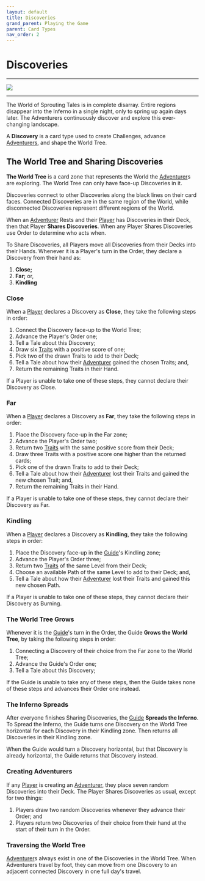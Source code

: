 ```yaml
---
layout: default
title: Discoveries
grand_parent: Playing the Game
parent: Card Types
nav_order: 2
---
```


# Discoveries

---

<img src="https://plerpsandplerps.github.io/Sprouting-Tales/artwork/Art_Inferno.png" >

---

The World of Sprouting Tales is in complete disarray. Entire regions disappear into the Inferno in a single night, only to spring up again days later. The Adventurers continuously discover and explore this ever-changing landscape. 

A **Discovery** is a card type used to create Challenges, advance [Adventurers](https://plerpsandplerps.github.io/Sprouting-Tales/docs/Introduction/Basics.html#player-and-adventurer), and shape the World Tree.

## The World Tree and Sharing Discoveries

**The World Tree** is a card zone that represents the World the [Adventurer](https://plerpsandplerps.github.io/Sprouting-Tales/docs/Introduction/Basics.html#player-and-adventurer)s are exploring. The World Tree can only have face-up Discoveries in it. 

Discoveries connect to other Discoveries along the black lines on their card faces. Connected Discoveries are in the same region of the World, while disconnected Discoveries represent different regions of the World.

When an [Adventurer](https://plerpsandplerps.github.io/Sprouting-Tales/docs/Introduction/Basics.html#player-and-adventurer) Rests and their [Player](https://plerpsandplerps.github.io/Sprouting-Tales/docs/Introduction/Basics.html#player-and-adventurer) has Discoveries in their Deck, then that Player **Shares Discoveries**. When any Player Shares Discoveries use Order to determine who acts when.

To Share Discoveries, all Players move all Discoveries from their Decks into their Hands. Whenever it is a Player's turn in the Order, they declare a Discovery from their hand as:

1. **Close;**
2. **Far;** or,
3. **Kindling**

### Close

When a [Player](https://plerpsandplerps.github.io/Sprouting-Tales/docs/Introduction/Basics.html#player-and-adventurer) declares a Discovery as **Close**, they take the following steps in order: 

1. Connect the Discovery face-up to the World Tree;
2. Advance the Player's Order one;
3. Tell a Tale about this Discovery;
4. Draw six [Traits](https://plerpsandplerps.github.io/Sprouting-Tales/docs/Playing%20the%20Game/Card%20Types/Traits.html) with a positive score of one;
5. Pick two of the drawn Traits to add to their Deck; 
6. Tell a Tale about how their [Adventurer](https://plerpsandplerps.github.io/Sprouting-Tales/docs/Introduction/Basics.html#player-and-adventurer) gained the chosen Traits; and, 
7. Return the remaining Traits in their Hand. 

If a Player is unable to take one of these steps, they cannot declare their Discovery as Close. 

### Far

When a [Player](https://plerpsandplerps.github.io/Sprouting-Tales/docs/Introduction/Basics.html#player-and-adventurer) declares a Discovery as **Far**, they take the following steps in order:

1. Place the Discovery face-up in the Far zone;
2. Advance the Player's Order two;
3. Return two [Traits](https://plerpsandplerps.github.io/Sprouting-Tales/docs/Playing%20the%20Game/Card%20Types/Traits.html) with the same positive score from their Deck;
4. Draw three Traits with a positive score one higher than the returned cards;
5. Pick one of the drawn Traits to add to their Deck;
6. Tell a Tale about how their [Adventurer](https://plerpsandplerps.github.io/Sprouting-Tales/docs/Introduction/Basics.html#player-and-adventurer) lost their Traits and gained the new chosen Trait; and,
7. Return the remaining Traits in their Hand.

If a Player is unable to take one of these steps, they cannot declare their Discovery as Far. 

### Kindling

When a [Player](https://plerpsandplerps.github.io/Sprouting-Tales/docs/Introduction/Basics.html#player-and-adventurer) declares a Discovery as **Kindling**, they take the following steps in order: 

1. Place the Discovery face-up in the [Guide](https://plerpsandplerps.github.io/Sprouting-Tales/docs/Introduction/Basics.html#guide)'s Kindling zone;
2. Advance the Player's Order three;
3. Return two [Traits](https://plerpsandplerps.github.io/Sprouting-Tales/docs/Playing%20the%20Game/Card%20Types/Traits.html) of the same Level from their Deck; 
4. Choose an available Path of the same Level to add to their Deck; and,
5. Tell a Tale about how their [Adventurer](https://plerpsandplerps.github.io/Sprouting-Tales/docs/Introduction/Basics.html#player-and-adventurer) lost their Traits and gained this new chosen Path. 

If a Player is unable to take one of these steps, they cannot declare their Discovery as Burning. 

### The World Tree Grows

Whenever it is the [Guide](https://plerpsandplerps.github.io/Sprouting-Tales/docs/Introduction/Basics.html#guide)'s turn in the Order, the Guide **Grows the World Tree**, by taking the following steps in order: 

1. Connecting a Discovery of their choice from the Far zone to the World Tree;
2. Advance the Guide's Order one; 
3. Tell a Tale about this Discovery;

If the Guide is unable to take any of these steps, then the Guide takes none of these steps and advances their Order one instead.

### The Inferno Spreads

After everyone finishes Sharing Discoveries, the [Guide](https://plerpsandplerps.github.io/Sprouting-Tales/docs/Introduction/Basics.html#guide) **Spreads the Inferno**. To Spread the Inferno, the Guide turns one Discovery on the World Tree horizontal for each Discovery in their Kindling zone. Then returns all Discoveries in their Kindling zone.  

When the Guide would turn a Discovery horizontal, but that Discovery is already horizontal, the Guide returns that Discovery instead.

### Creating Adventurers

If any [Player](https://plerpsandplerps.github.io/Sprouting-Tales/docs/Introduction/Basics.html#player-and-adventurer) is creating an [Adventurer](https://plerpsandplerps.github.io/Sprouting-Tales/docs/Introduction/Basics.html#player-and-adventurer), they place seven random Discoveries into their Deck. The Player Shares Discoveries as usual, except for two things: 

1. Players draw two random Discoveries whenever they advance their Order; and
2. Players return two Discoveries of their choice from their hand at the start of their turn in the Order. 

### Traversing the World Tree
 
[Adventurer](https://plerpsandplerps.github.io/Sprouting-Tales/docs/Introduction/Basics.html#player-and-adventurer)s always exist in one of the Discoveries in the World Tree. When Adventurers travel by foot, they can move from one Discovery to an adjacent connected Discovery in one full day's travel. 

<!-- 

## Discovery Gallery

-->